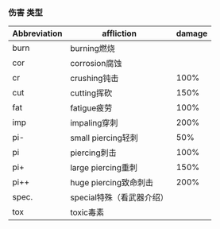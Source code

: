 ### 伤害 类型
| Abbreviation | affliction | damage |
| ------- | ------- | ------- |
| burn | burning燃烧 |  |
| cor | corrosion腐蚀 |  |
| cr | crushing钝击 | 100% |
| cut | cutting挥砍 | 150% |
| fat | fatigue疲劳 | 100% |
| imp | impaling穿刺 | 200% |
| pi- | small piercing轻刺 | 50% |
| pi | piercing刺击 | 100% |
| pi+ | large piercing重刺 | 150% |
| pi++ | huge piercing致命刺击 | 200% |
| spec. | special特殊（看武器介绍） |  |
| tox | toxic毒素 |  |
